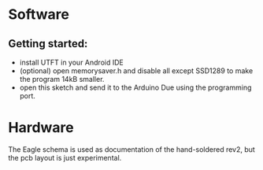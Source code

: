 # Software

## Getting started:

- install UTFT in your Android IDE
- (optional) open memorysaver.h and disable all except SSD1289 to make the program 14kB smaller.
- open this sketch and send it to the Arduino Due using the programming port.

# Hardware

The Eagle schema is used as documentation of the hand-soldered rev2, but the pcb layout is just experimental.
